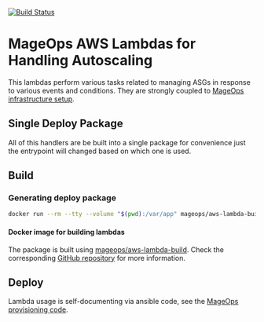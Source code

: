 [![Build Status](https://img.shields.io/travis/mageops/aws-lambdas-autoscaling?label=Deploy+Package+Build)](https://travis-ci.com/mageops/aws-lambdas-autoscaling)

# MageOps AWS Lambdas for Handling Autoscaling

This lambdas perform various tasks related to managing ASGs in response
to various events and conditions. They are strongly coupled to
[MageOps infrastructure setup](https://github.com/mageops/ansible-workflow).

## Single Deploy Package

All of this handlers are be built into a single package for convenience just
the entrypoint will changed based on which one is used.

## Build

### Generating deploy package

```bash
docker run --rm --tty --volume "$(pwd):/var/app" mageops/aws-lambda-build python3 autoscaling-lambdas-deploy-package
```

#### Docker image for building lambdas

The package is built using [mageops/aws-lambda-build](https://hub.docker.com/r/mageops/aws-lambda-build).
Check the corresponding [GitHub repository](https://github.com/mageops/aws-lambda-build) for more information.

## Deploy

Lambda usage is self-documenting via ansible code, see the [MageOps provisioning code](https://github.com/mageops/ansible-workflow).
